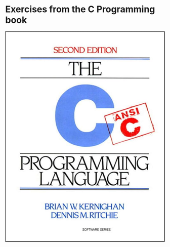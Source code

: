 <h1>
  Exercises from the C Programming book
</h1>
<img src="https://github.com/paprzyby/paprzyby/blob/main/C-Programming-Language.jpg"/>
